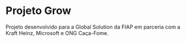 # Projeto Grow

Projeto desenvolvido para a Global Solution da FIAP em parceria com a Kraft Heinz, Microsoft e ONG Caça-Fome. 
